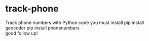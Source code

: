 # track-phone
Track phone numbers with Python code
you must install
pip install geocoder
pip install phonenumbers  
good follow up!
